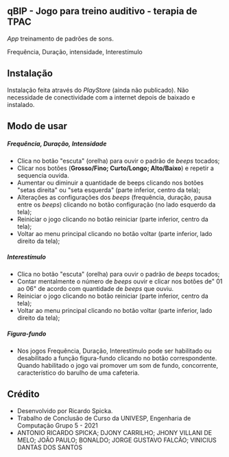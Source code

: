 ## qBIP - Jogo para treino auditivo - terapia de TPAC

*App* treinamento de padrões de sons.

Frequência, Duração, intensidade, Interestímulo

## Instalação
Instalação feita através do *PlayStore* (ainda não publicado).
Não necessidade de conectividade com a internet depois de baixado e instalado.

## Modo de usar

##### Frequência, Duração, Intensidade

- Clica no botão "escuta" (orelha) para ouvir o padrão de *beeps* tocados; 
- Clicar nos botões (**Grosso/Fino; Curto/Longo; Alto/Baixo**) e repetir a sequencia ouvida.
- Aumentar ou diminuir a quantidade de beeps clicando nos botões "setas direita" ou "seta esquerda" (parte inferior, centro da tela);
- Alterações as configurações dos *beeps* (frequência, duração, pausa entre os *beeps*) clicando no botão configuração  (no lado esquerdo da tela);
- Reiniciar o jogo clicando no botão reiniciar (parte inferior, centro da tela);
- Voltar ao menu principal clicando no botão voltar (parte inferior, lado direito da tela);

##### Interestímulo

-  Clica no botão "escuta" (orelha) para ouvir o padrão de *beeps* tocados; 
-  Contar mentalmente o número de *beeps* ouvir e clicar nos botões de" 01 ao 06" de acordo com quantidade de *beeps* que ouviu.
-  Reiniciar o jogo clicando no botão reiniciar (parte inferior, centro da tela);
-  Voltar ao menu principal clicando no botão voltar (parte inferior, lado direito da tela);

##### Figura-fundo

-  Nos jogos Frequência, Duração, Interestímulo pode ser habilitado ou desabilitado a função figura-fundo clicando no botão correspondente. Quando habilitado o jogo vai promover um som de fundo, concorrente, característico do barulho de uma cafeteria.


## Crédito

* Desenvolvido por Ricardo Spicka.
* Trabalho de Conclusão de Curso da UNIVESP, Engenharia de Computação Grupo 5 - 2021
* ANTONIO RICARDO SPICKA; DJONY CARRILHO; JHONY VILLANI DE MELO; JOÃO PAULO; BONALDO; JORGE GUSTAVO FALCÃO; VINICIUS DANTAS DOS SANTOS

# 